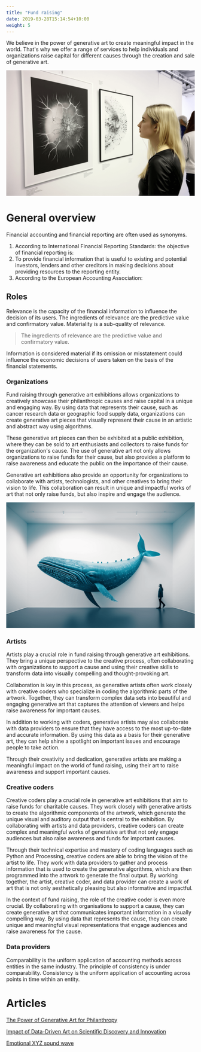 ```yaml
---
title: "Fund raising"
date: 2019-03-28T15:14:54+10:00
weight: 5
---
```


We believe in the power of generative art to create meaningful impact in the world. That's why we offer a range of services to help individuals and organizations raise capital for different causes through the creation and sale of generative art.

![Fund raising](/images/illustrations/fund-raising.png)

# General overview

Financial accounting and financial reporting are often used as synonyms.

1. According to International Financial Reporting Standards: the objective of financial reporting is:
2. To provide financial information that is useful to existing and potential investors, lenders and other creditors in making decisions about providing resources to the reporting entity.
3. According to the European Accounting Association:

## Roles

Relevance is the capacity of the financial information to influence the decision of its users. The ingredients of relevance are the predictive value and confirmatory value. Materiality is a sub-quality of relevance.

> The ingredients of relevance are the predictive value and confirmatory value.

Information is considered material if its omission or misstatement could influence the economic decisions of users taken on the basis of the financial statements.

### Organizations

Fund raising through generative art exhibitions allows organizations to creatively showcase their philanthropic causes and raise capital in a unique and engaging way. By using data that represents their cause, such as cancer research data or geographic food supply data, organizations can create generative art pieces that visually represent their cause in an artistic and abstract way using algorithms.

These generative art pieces can then be exhibited at a public exhibition, where they can be sold to art enthusiasts and collectors to raise funds for the organization's cause. The use of generative art not only allows organizations to raise funds for their cause, but also provides a platform to raise awareness and educate the public on the importance of their cause.

Generative art exhibitions also provide an opportunity for organizations to collaborate with artists, technologists, and other creatives to bring their vision to life. This collaboration can result in unique and impactful works of art that not only raise funds, but also inspire and engage the audience.

![Organizations](/images/illustrations/blue.png)

### Artists

Artists play a crucial role in fund raising through generative art exhibitions. They bring a unique perspective to the creative process, often collaborating with organizations to support a cause and using their creative skills to transform data into visually compelling and thought-provoking art.

Collaboration is key in this process, as generative artists often work closely with creative coders who specialize in coding the algorithmic parts of the artwork. Together, they can transform complex data sets into beautiful and engaging generative art that captures the attention of viewers and helps raise awareness for important causes.

In addition to working with coders, generative artists may also collaborate with data providers to ensure that they have access to the most up-to-date and accurate information. By using this data as a basis for their generative art, they can help shine a spotlight on important issues and encourage people to take action.

Through their creativity and dedication, generative artists are making a meaningful impact on the world of fund raising, using their art to raise awareness and support important causes.

### Creative coders

Creative coders play a crucial role in generative art exhibitions that aim to raise funds for charitable causes. They work closely with generative artists to create the algorithmic components of the artwork, which generate the unique visual and auditory output that is central to the exhibition. By collaborating with artists and data providers, creative coders can create complex and meaningful works of generative art that not only engage audiences but also raise awareness and funds for important causes.

Through their technical expertise and mastery of coding languages such as Python and Processing, creative coders are able to bring the vision of the artist to life. They work with data providers to gather and process information that is used to create the generative algorithms, which are then programmed into the artwork to generate the final output. By working together, the artist, creative coder, and data provider can create a work of art that is not only aesthetically pleasing but also informative and impactful.

In the context of fund raising, the role of the creative coder is even more crucial. By collaborating with organisations to support a cause, they can create generative art that communicates important information in a visually compelling way. By using data that represents the cause, they can create unique and meaningful visual representations that engage audiences and raise awareness for the cause.

### Data providers

Comparability is the uniform application of accounting methods across entities in the same industry. The principle of consistency is under comparability. Consistency is the uniform application of accounting across points in time within an entity.

# Articles

[The Power of Generative Art for Philanthropy](https://medium.com/generatedart/the-power-of-generative-art-for-philanthropy-953d655dda08)

[Impact of Data-Driven Art on Scientific Discovery and Innovation](https://medium.com/generatedart/impact-of-data-driven-art-on-scientific-discovery-and-innovation-c60f126aeb65)

[Emotional XYZ sound wave](https://medium.com/generatedart/emotional-xyz-sound-wave-a1c5b7f3bb34)
